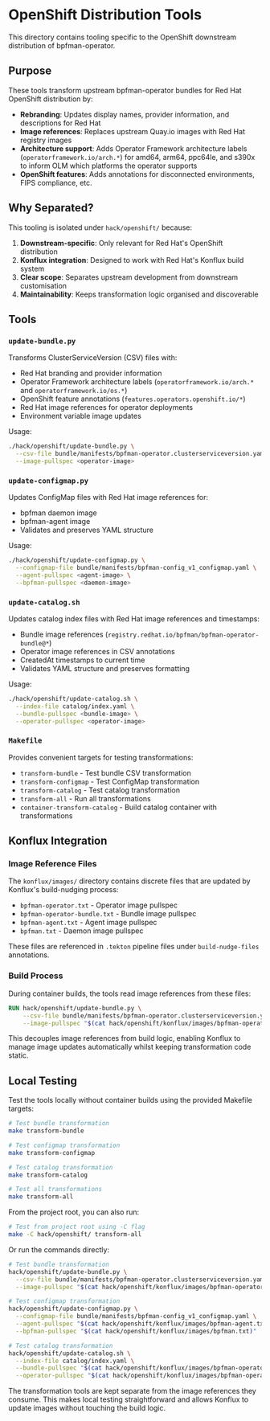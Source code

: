 # OpenShift Distribution Tools

This directory contains tooling specific to the OpenShift downstream distribution of bpfman-operator.

## Purpose

These tools transform upstream bpfman-operator bundles for Red Hat OpenShift distribution by:

- **Rebranding**: Updates display names, provider information, and descriptions for Red Hat
- **Image references**: Replaces upstream Quay.io images with Red Hat registry images
- **Architecture support**: Adds Operator Framework architecture labels (`operatorframework.io/arch.*`) for amd64, arm64, ppc64le, and s390x to inform OLM which platforms the operator supports
- **OpenShift features**: Adds annotations for disconnected environments, FIPS compliance, etc.

## Why Separated?

This tooling is isolated under `hack/openshift/` because:

1. **Downstream-specific**: Only relevant for Red Hat's OpenShift distribution
2. **Konflux integration**: Designed to work with Red Hat's Konflux build system
3. **Clear scope**: Separates upstream development from downstream customisation
4. **Maintainability**: Keeps transformation logic organised and discoverable

## Tools

### `update-bundle.py`
Transforms ClusterServiceVersion (CSV) files with:
- Red Hat branding and provider information
- Operator Framework architecture labels (`operatorframework.io/arch.*` and `operatorframework.io/os.*`)
- OpenShift feature annotations (`features.operators.openshift.io/*`)
- Red Hat image references for operator deployments
- Environment variable image updates

Usage:
```bash
./hack/openshift/update-bundle.py \
  --csv-file bundle/manifests/bpfman-operator.clusterserviceversion.yaml \
  --image-pullspec <operator-image>
```

### `update-configmap.py`
Updates ConfigMap files with Red Hat image references for:
- bpfman daemon image
- bpfman-agent image
- Validates and preserves YAML structure

Usage:
```bash
./hack/openshift/update-configmap.py \
  --configmap-file bundle/manifests/bpfman-config_v1_configmap.yaml \
  --agent-pullspec <agent-image> \
  --bpfman-pullspec <daemon-image>
```

### `update-catalog.sh`
Updates catalog index files with Red Hat image references and timestamps:
- Bundle image references (`registry.redhat.io/bpfman/bpfman-operator-bundle@*`)
- Operator image references in CSV annotations
- CreatedAt timestamps to current time
- Validates YAML structure and preserves formatting

Usage:
```bash
./hack/openshift/update-catalog.sh \
  --index-file catalog/index.yaml \
  --bundle-pullspec <bundle-image> \
  --operator-pullspec <operator-image>
```

### `Makefile`
Provides convenient targets for testing transformations:
- `transform-bundle` - Test bundle CSV transformation
- `transform-configmap` - Test ConfigMap transformation
- `transform-catalog` - Test catalog transformation  
- `transform-all` - Run all transformations
- `container-transform-catalog` - Build catalog container with transformations

## Konflux Integration

### Image Reference Files
The `konflux/images/` directory contains discrete files that are updated by Konflux's build-nudging process:

- `bpfman-operator.txt` - Operator image pullspec
- `bpfman-operator-bundle.txt` - Bundle image pullspec
- `bpfman-agent.txt` - Agent image pullspec
- `bpfman.txt` - Daemon image pullspec

These files are referenced in `.tekton` pipeline files under `build-nudge-files` annotations.

### Build Process
During container builds, the tools read image references from these files:

```dockerfile
RUN hack/openshift/update-bundle.py \
    --csv-file bundle/manifests/bpfman-operator.clusterserviceversion.yaml \
    --image-pullspec "$(cat hack/openshift/konflux/images/bpfman-operator.txt)"
```

This decouples image references from build logic, enabling Konflux to manage image updates automatically whilst keeping transformation code static.

## Local Testing

Test the tools locally without container builds using the provided Makefile targets:

```bash
# Test bundle transformation
make transform-bundle

# Test configmap transformation
make transform-configmap

# Test catalog transformation
make transform-catalog

# Test all transformations
make transform-all
```

From the project root, you can also run:

```bash
# Test from project root using -C flag
make -C hack/openshift/ transform-all
```

Or run the commands directly:

```bash
# Test bundle transformation
hack/openshift/update-bundle.py \
  --csv-file bundle/manifests/bpfman-operator.clusterserviceversion.yaml \
  --image-pullspec "$(cat hack/openshift/konflux/images/bpfman-operator.txt)"

# Test configmap transformation
hack/openshift/update-configmap.py \
  --configmap-file bundle/manifests/bpfman-config_v1_configmap.yaml \
  --agent-pullspec "$(cat hack/openshift/konflux/images/bpfman-agent.txt)" \
  --bpfman-pullspec "$(cat hack/openshift/konflux/images/bpfman.txt)"

# Test catalog transformation
hack/openshift/update-catalog.sh \
  --index-file catalog/index.yaml \
  --bundle-pullspec "$(cat hack/openshift/konflux/images/bpfman-operator-bundle.txt)" \
  --operator-pullspec "$(cat hack/openshift/konflux/images/bpfman-operator.txt)"
```

The transformation tools are kept separate from the image references they consume. This makes local testing straightforward and allows Konflux to update images without touching the build logic.
